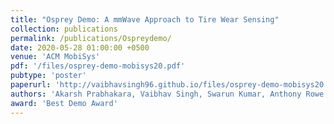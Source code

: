```yaml
---
title: "Osprey Demo: A mmWave Approach to Tire Wear Sensing"
collection: publications
permalink: /publications/Ospreydemo/
date: 2020-05-28 01:00:00 +0500
venue: 'ACM MobiSys'
pdf: '/files/osprey-demo-mobisys20.pdf'
pubtype: 'poster'
paperurl: 'http://vaibhavsingh96.github.io/files/osprey-demo-mobisys20.pdf'
authors: 'Akarsh Prabhakara, Vaibhav Singh, Swarun Kumar, Anthony Rowe'
award: 'Best Demo Award'
---
```

